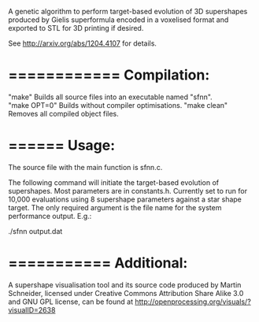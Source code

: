 A genetic algorithm to perform target-based evolution of 3D supershapes
produced by Gielis superformula encoded in a voxelised format and exported to
STL for 3D printing if desired. 

See <http://arxiv.org/abs/1204.4107> for details.

============ 
Compilation: 
============

"make"			Builds all source files into an executable named "sfnn".  
"make OPT=0"	Builds without compiler optimisations. 
"make clean"	Removes all compiled object files.

====== 
Usage: 
======

The source file with the main function is sfnn.c.

The following command will initiate the target-based evolution of supershapes.
Most parameters are in constants.h.  Currently set to run for 10,000
evaluations using 8 supershape parameters against a star shape target. The only
required argument is the file name for the system performance output. E.g.:

./sfnn output.dat	  

===========
Additional:
===========

A supershape visualisation tool and its source code produced by Martin
Schneider, licensed under Creative Commons Attribution Share Alike 3.0 and GNU
GPL license, can be found at <http://openprocessing.org/visuals/?visualID=2638>

